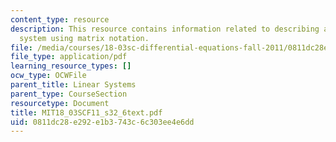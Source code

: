 ```yaml
---
content_type: resource
description: This resource contains information related to describing a first order
  system using matrix notation.
file: /media/courses/18-03sc-differential-equations-fall-2011/0811dc28e292e1b3743c6c303ee4e6dd_MIT18_03SCF11_s32_6text.pdf
file_type: application/pdf
learning_resource_types: []
ocw_type: OCWFile
parent_title: Linear Systems
parent_type: CourseSection
resourcetype: Document
title: MIT18_03SCF11_s32_6text.pdf
uid: 0811dc28-e292-e1b3-743c-6c303ee4e6dd
---
```

